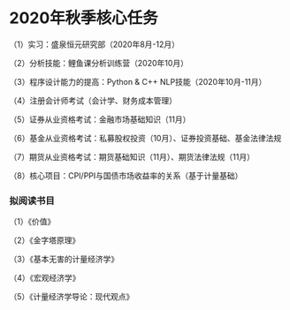 # 2020年秋季核心任务

（1）实习：盛泉恒元研究部（2020年8月-12月）

（2）分析技能：鲤鱼课分析训练营（2020年10月）

（3）程序设计能力的提高：Python & C++ NLP技能（2020年10月-11月）

（4）注册会计师考试（会计学、财务成本管理）

（5）证券从业资格考试：金融市场基础知识（11月）

（6）基金从业资格考试：私募股权投资（10月）、证券投资基础、基金法律法规

（7）期货从业资格考试：期货基础知识（11月）、期货法律法规（11月）

（8）核心项目：CPI/PPI与国债市场收益率的关系（基于计量基础）


### 拟阅读书目
（1）《价值》

（2）《金字塔原理》

（3）《基本无害的计量经济学》

（4）《宏观经济学》

（5）《计量经济学导论：现代观点》






